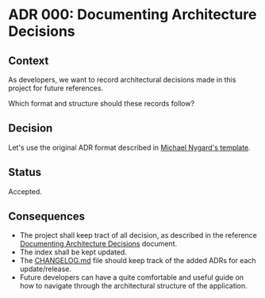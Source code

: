 <!--
© 2021 Marco Bresciani

Copying and distribution of this file, with or without modification, are
permitted in any medium without royalty provided the copyright notice
and this notice are preserved.
This file is offered as-is, without any warranty.

SPDX-FileCopyrightText: 2021 Marco Bresciani

SPDX-License-Identifier: FSFAP
-->
# ADR 000: Documenting Architecture Decisions

## Context
As developers, we want to record architectural decisions made in this
project for future references.

Which format and structure should these records follow?

## Decision
Let's use the original ADR format described in [Michael Nygard's
template](http://thinkrelevance.com/blog/2011/11/15/documenting-architecture-decisions).

## Status
Accepted.

## Consequences
* The project shall keep tract of all decision, as described in the
  reference [Documenting Architecture
  Decisions](http://thinkrelevance.com/blog/2011/11/15/documenting-architecture-decisions)
  document.
* The index shall be kept updated.
* The [CHANGELOG.md](../../CHANGELOG.md) file should keep track of the
  added ADRs for each update/release.
* Future developers can have a quite comfortable and useful guide on how
  to navigate through the architectural structure of the application.
